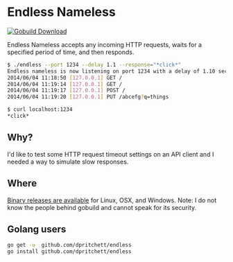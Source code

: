 # Endless Nameless
[![Gobuild Download](http://gobuild.io/badge/github.com/dpritchett/endless/download.png)](http://gobuild.io/github.com/dpritchett/endless)

Endless Nameless accepts any incoming HTTP requests, waits for a specified period of time, and then responds.

```sh
$ ./endless --port 1234 --delay 1.1 --response="*click*"
Endless nameless is now listening on port 1234 with a delay of 1.10 second(s)...
2014/06/04 11:18:50 [127.0.0.1]	GET /
2014/06/04 11:19:14 [127.0.0.1]	GET /
2014/06/04 11:19:17 [127.0.0.1]	POST /
2014/06/04 11:19:20 [127.0.0.1]	PUT /abcefg?q=things
```

```sh
$ curl localhost:1234
*click*
```

## Why?
I'd like to test some HTTP request timeout settings on an API client and I needed a way to simulate slow responses.

## Where
[Binary releases are available](http://gobuild.io/download/github.com/dpritchett/endless) for Linux, OSX, and Windows.  Note:  I do not know the people behind gobuild and cannot speak for its security.

## Golang users
```sh
go get -u  github.com/dpritchett/endless
go install github.com/dpritchett/endless
```
